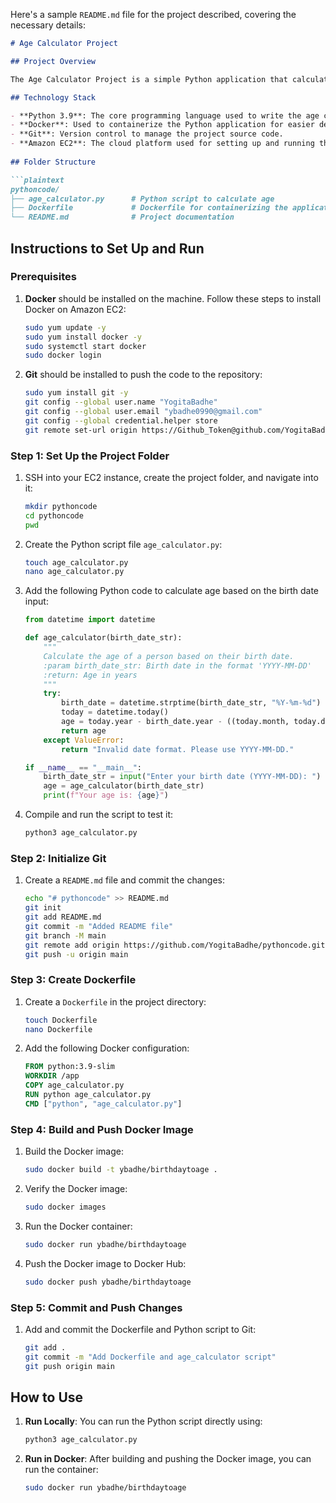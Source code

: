 Here's a sample `README.md` file for the project described, covering the necessary details:

```markdown
# Age Calculator Project

## Project Overview

The Age Calculator Project is a simple Python application that calculates the age of a person based on their birth date. The application accepts a date input from the user in the format `YYYY-MM-DD`, calculates the age, and prints it out. The project is containerized using Docker, making it easy to deploy in various environments.

## Technology Stack

- **Python 3.9**: The core programming language used to write the age calculation logic.
- **Docker**: Used to containerize the Python application for easier deployment and portability.
- **Git**: Version control to manage the project source code.
- **Amazon EC2**: The cloud platform used for setting up and running the project.
  
## Folder Structure

```plaintext
pythoncode/
├── age_calculator.py      # Python script to calculate age
├── Dockerfile             # Dockerfile for containerizing the application
└── README.md              # Project documentation
```

## Instructions to Set Up and Run

### Prerequisites

1. **Docker** should be installed on the machine. Follow these steps to install Docker on Amazon EC2:
   ```bash
   sudo yum update -y
   sudo yum install docker -y
   sudo systemctl start docker
   sudo docker login
   ```

2. **Git** should be installed to push the code to the repository:
   ```bash
   sudo yum install git -y
   git config --global user.name "YogitaBadhe"
   git config --global user.email "ybadhe0990@gmail.com"
   git config --global credential.helper store
   git remote set-url origin https://Github_Token@github.com/YogitaBadhe/pythoncode.git
   ```

### Step 1: Set Up the Project Folder

1. SSH into your EC2 instance, create the project folder, and navigate into it:

   ```bash
   mkdir pythoncode
   cd pythoncode
   pwd
   ```

2. Create the Python script file `age_calculator.py`:

   ```bash
   touch age_calculator.py
   nano age_calculator.py
   ```

3. Add the following Python code to calculate age based on the birth date input:

   ```python
   from datetime import datetime

   def age_calculator(birth_date_str):
       """
       Calculate the age of a person based on their birth date.
       :param birth_date_str: Birth date in the format 'YYYY-MM-DD'
       :return: Age in years
       """
       try:
           birth_date = datetime.strptime(birth_date_str, "%Y-%m-%d")
           today = datetime.today()
           age = today.year - birth_date.year - ((today.month, today.day) < (birth_date.month, birth_date.day))
           return age
       except ValueError:
           return "Invalid date format. Please use YYYY-MM-DD."

   if __name__ == "__main__":
       birth_date_str = input("Enter your birth date (YYYY-MM-DD): ")
       age = age_calculator(birth_date_str)
       print(f"Your age is: {age}")
   ```

4. Compile and run the script to test it:

   ```bash
   python3 age_calculator.py
   ```

### Step 2: Initialize Git

1. Create a `README.md` file and commit the changes:

   ```bash
   echo "# pythoncode" >> README.md
   git init
   git add README.md
   git commit -m "Added README file"
   git branch -M main
   git remote add origin https://github.com/YogitaBadhe/pythoncode.git
   git push -u origin main
   ```

### Step 3: Create Dockerfile

1. Create a `Dockerfile` in the project directory:

   ```bash
   touch Dockerfile
   nano Dockerfile
   ```

2. Add the following Docker configuration:

   ```dockerfile
   FROM python:3.9-slim
   WORKDIR /app
   COPY age_calculator.py
   RUN python age_calculator.py
   CMD ["python", "age_calculator.py"]
   ```

### Step 4: Build and Push Docker Image

1. Build the Docker image:

   ```bash
   sudo docker build -t ybadhe/birthdaytoage .
   ```

2. Verify the Docker image:

   ```bash
   sudo docker images
   ```

3. Run the Docker container:

   ```bash
   sudo docker run ybadhe/birthdaytoage
   ```

4. Push the Docker image to Docker Hub:

   ```bash
   sudo docker push ybadhe/birthdaytoage
   ```

### Step 5: Commit and Push Changes

1. Add and commit the Dockerfile and Python script to Git:

   ```bash
   git add .
   git commit -m "Add Dockerfile and age_calculator script"
   git push origin main
   ```

## How to Use

1. **Run Locally**: You can run the Python script directly using:

   ```bash
   python3 age_calculator.py
   ```

2. **Run in Docker**: After building and pushing the Docker image, you can run the container:

   ```bash
   sudo docker run ybadhe/birthdaytoage
   ```



